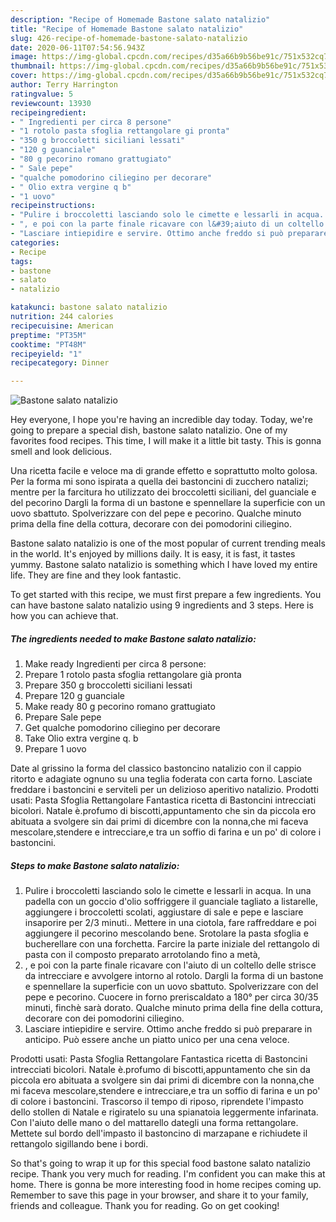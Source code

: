 ```yaml
---
description: "Recipe of Homemade Bastone salato natalizio"
title: "Recipe of Homemade Bastone salato natalizio"
slug: 426-recipe-of-homemade-bastone-salato-natalizio
date: 2020-06-11T07:54:56.943Z
image: https://img-global.cpcdn.com/recipes/d35a66b9b56be91c/751x532cq70/bastone-salato-natalizio-recipe-main-photo.jpg
thumbnail: https://img-global.cpcdn.com/recipes/d35a66b9b56be91c/751x532cq70/bastone-salato-natalizio-recipe-main-photo.jpg
cover: https://img-global.cpcdn.com/recipes/d35a66b9b56be91c/751x532cq70/bastone-salato-natalizio-recipe-main-photo.jpg
author: Terry Harrington
ratingvalue: 5
reviewcount: 13930
recipeingredient:
- " Ingredienti per circa 8 persone"
- "1 rotolo pasta sfoglia rettangolare gi pronta"
- "350 g broccoletti siciliani lessati"
- "120 g guanciale"
- "80 g pecorino romano grattugiato"
- " Sale pepe"
- "qualche pomodorino ciliegino per decorare"
- " Olio extra vergine q b"
- "1 uovo"
recipeinstructions:
- "Pulire i broccoletti lasciando solo le cimette e lessarli in acqua. In una padella con un goccio d&#39;olio soffriggere il guanciale tagliato a listarelle, aggiungere i broccoletti scolati, aggiustare di sale e pepe e lasciare insaporire per 2/3 minuti.. Mettere in una ciotola, fare raffreddare e poi aggiungere il pecorino mescolando bene. Srotolare la pasta sfoglia e bucherellare con una forchetta. Farcire la parte iniziale del rettangolo di pasta con il composto preparato arrotolando fino a metà,"
- ", e poi con la parte finale ricavare con l&#39;aiuto di un coltello delle strisce da intrecciare e avvolgere intorno al rotolo. Dargli la forma di un bastone e spennellare la superficie con un uovo sbattuto. Spolverizzare con del pepe e pecorino. Cuocere in forno preriscaldato a 180° per circa 30/35 minuti, finchè sarà dorato. Qualche minuto prima della fine della cottura, decorare con dei pomodorini ciliegino."
- "Lasciare intiepidire e servire. Ottimo anche freddo si può preparare in anticipo. Può essere anche un piatto unico per una cena veloce."
categories:
- Recipe
tags:
- bastone
- salato
- natalizio

katakunci: bastone salato natalizio 
nutrition: 244 calories
recipecuisine: American
preptime: "PT35M"
cooktime: "PT48M"
recipeyield: "1"
recipecategory: Dinner

---
```



![Bastone salato natalizio](https://img-global.cpcdn.com/recipes/d35a66b9b56be91c/751x532cq70/bastone-salato-natalizio-recipe-main-photo.jpg)

Hey everyone, I hope you're having an incredible day today. Today, we're going to prepare a special dish, bastone salato natalizio. One of my favorites food recipes. This time, I will make it a little bit tasty. This is gonna smell and look delicious.

Una ricetta facile e veloce ma di grande effetto e soprattutto molto golosa. Per la forma mi sono ispirata a quella dei bastoncini di zucchero natalizi; mentre per la farcitura ho utilizzato dei broccoletti siciliani, del guanciale e del pecorino Dargli la forma di un bastone e spennellare la superficie con un uovo sbattuto. Spolverizzare con del pepe e pecorino. Qualche minuto prima della fine della cottura, decorare con dei pomodorini ciliegino.

Bastone salato natalizio is one of the most popular of current trending meals in the world. It's enjoyed by millions daily. It is easy, it is fast, it tastes yummy. Bastone salato natalizio is something which I have loved my entire life. They are fine and they look fantastic.


To get started with this recipe, we must first prepare a few ingredients. You can have bastone salato natalizio using 9 ingredients and 3 steps. Here is how you can achieve that.

<!--inarticleads1-->

##### The ingredients needed to make Bastone salato natalizio:

1. Make ready  Ingredienti per circa 8 persone:
1. Prepare 1 rotolo pasta sfoglia rettangolare già pronta
1. Prepare 350 g broccoletti siciliani lessati
1. Prepare 120 g guanciale
1. Make ready 80 g pecorino romano grattugiato
1. Prepare  Sale pepe
1. Get qualche pomodorino ciliegino per decorare
1. Take  Olio extra vergine q. b
1. Prepare 1 uovo


Date al grissino la forma del classico bastoncino natalizio con il cappio ritorto e adagiate ognuno su una teglia foderata con carta forno. Lasciate freddare i bastoncini e serviteli per un delizioso aperitivo natalizio. Prodotti usati: Pasta Sfoglia Rettangolare Fantastica ricetta di Bastoncini intrecciati bicolori. Natale è.profumo di biscotti,appuntamento che sin da piccola ero abituata a svolgere sin dai primi di dicembre con la nonna,che mi faceva mescolare,stendere e intrecciare,e tra un soffio di farina e un po&#39; di colore i bastoncini. 

<!--inarticleads2-->

##### Steps to make Bastone salato natalizio:

1. Pulire i broccoletti lasciando solo le cimette e lessarli in acqua. In una padella con un goccio d&#39;olio soffriggere il guanciale tagliato a listarelle, aggiungere i broccoletti scolati, aggiustare di sale e pepe e lasciare insaporire per 2/3 minuti.. Mettere in una ciotola, fare raffreddare e poi aggiungere il pecorino mescolando bene. Srotolare la pasta sfoglia e bucherellare con una forchetta. Farcire la parte iniziale del rettangolo di pasta con il composto preparato arrotolando fino a metà,
1. , e poi con la parte finale ricavare con l&#39;aiuto di un coltello delle strisce da intrecciare e avvolgere intorno al rotolo. Dargli la forma di un bastone e spennellare la superficie con un uovo sbattuto. Spolverizzare con del pepe e pecorino. Cuocere in forno preriscaldato a 180° per circa 30/35 minuti, finchè sarà dorato. Qualche minuto prima della fine della cottura, decorare con dei pomodorini ciliegino.
1. Lasciare intiepidire e servire. Ottimo anche freddo si può preparare in anticipo. Può essere anche un piatto unico per una cena veloce.


Prodotti usati: Pasta Sfoglia Rettangolare Fantastica ricetta di Bastoncini intrecciati bicolori. Natale è.profumo di biscotti,appuntamento che sin da piccola ero abituata a svolgere sin dai primi di dicembre con la nonna,che mi faceva mescolare,stendere e intrecciare,e tra un soffio di farina e un po&#39; di colore i bastoncini. Trascorso il tempo di riposo, riprendete l&#39;impasto dello stollen di Natale e rigiratelo su una spianatoia leggermente infarinata. Con l&#39;aiuto delle mano o del mattarello dategli una forma rettangolare. Mettete sul bordo dell&#39;impasto il bastoncino di marzapane e richiudete il rettangolo sigillando bene i bordi. 

So that's going to wrap it up for this special food bastone salato natalizio recipe. Thank you very much for reading. I'm confident you can make this at home. There is gonna be more interesting food in home recipes coming up. Remember to save this page in your browser, and share it to your family, friends and colleague. Thank you for reading. Go on get cooking!
